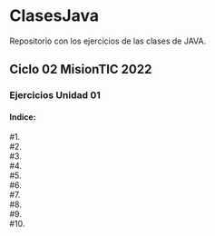 # ClasesJava
Repositorio con los ejercicios de las clases de JAVA.
<br>
## Ciclo 02 MisionTIC 2022<br>
### Ejercicios Unidad 01<br>
#### Indice:<br>
#1. <br> 
#2. <br>
#3. <br>
#4. <br>
#5. <br>
#6. <br>
#7. <br>
#8. <br>
#9. <br>
#10. <br>
